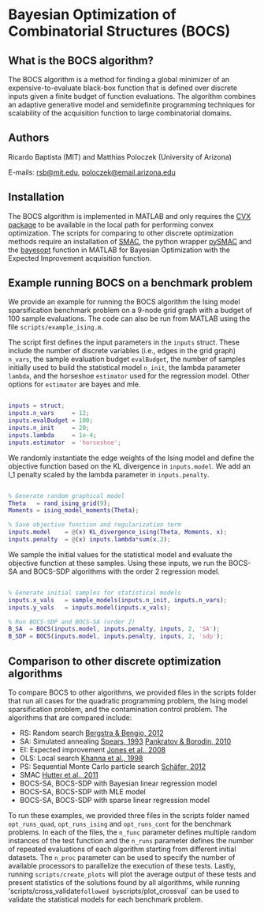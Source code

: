# Bayesian Optimization of Combinatorial Structures (BOCS)

## What is the BOCS algorithm?

The BOCS algorithm is a method for finding a global minimizer of an expensive-to-evaluate black-box function that is defined over discrete inputs given a finite budget of function evaluations. The algorithm combines an adaptive generative model and semidefinite programming techniques for scalability of the acquisition function to large combinatorial domains.

## Authors

Ricardo Baptista (MIT) and Matthias Poloczek (University of Arizona)

E-mails: rsb@mit.edu, poloczek@email.arizona.edu

## Installation

The BOCS algorithm is implemented in MATLAB and only requires the [CVX package](http://cvxr.com/cvx/) to be available in the local path for performing convex optimization. The scripts for comparing to other discrete optimization methods require an installation of [SMAC](http://www.cs.ubc.ca/labs/beta/Projects/SMAC/), the python wrapper [pySMAC](https://github.com/tdomhan/pysmac) and the [bayesopt](https://www.mathworks.com/help/stats/bayesopt.html) function in MATLAB for Bayesian Optimization with the Expected Improvement acquisition function. 

## Example running BOCS on a benchmark problem

We provide an example for running the BOCS algorithm the Ising model sparsification benchmark problem on a 9-node grid graph with a budget of 100 sample evaluations. The code can also be run from MATLAB using the file `scripts/example_ising.m`.

The script first defines the input parameters in the `inputs` struct. These include the number of discrete variables (i.e., edges in the grid graph) `n_vars`, the sample evaluation budget `evalBudget`, the number of samples initially used to build the statistical model `n_init`, the lambda parameter `lambda`, and the horseshoe `estimator` used for the regression model. Other options for `estimator` are bayes and mle.

```Matlab

inputs = struct;
inputs.n_vars     = 12;
inputs.evalBudget = 100;
inputs.n_init     = 20;
inputs.lambda     = 1e-4;
inputs.estimator  = 'horseshoe';

```

We randomly instantiate the edge weights of the Ising model and define the objective function based on the KL divergence in `inputs.model`. We add an l_1 penalty scaled by the lambda parameter in `inputs.penalty`. 

```Matlab

% Generate random graphical model
Theta   = rand_ising_grid(9);
Moments = ising_model_moments(Theta);

% Save objective function and regularization term
inputs.model    = @(x) KL_divergence_ising(Theta, Moments, x);
inputs.penalty  = @(x) inputs.lambda*sum(x,2);

```

We sample the initial values for the statistical model and evaluate the objective function at these samples. Using these inputs, we run the BOCS-SA and BOCS-SDP algorithms with the order 2 regression model.

```Matlab

% Generate initial samples for statistical models
inputs.x_vals   = sample_models(inputs.n_init, inputs.n_vars);
inputs.y_vals   = inputs.model(inputs.x_vals);

% Run BOCS-SDP and BOCS-SA (order 2)
B_SA  = BOCS(inputs.model, inputs.penalty, inputs, 2, 'SA');
B_SDP = BOCS(inputs.model, inputs.penalty, inputs, 2, 'sdp');

```

## Comparison to other discrete optimization algorithms

To compare BOCS to other algorithms, we provided files in the scripts folder that run all cases for the quadratic programming problem, the Ising model sparsification problem, and the contamination control problem. The algorithms that are compared include:

- RS: Random search [Bergstra & Bengio, 2012](http://www.jmlr.org/papers/v13/bergstra12a.html) 
- SA: Simulated annealing [Spears, 1993](http://citeseerx.ist.psu.edu/viewdoc/summary?doi=10.1.1.52.6986) [Pankratov & Borodin, 2010](https://link.springer.com/chapter/10.1007/978-3-642-14186-7_19)
- EI: Expected improvement [Jones et al., 2008](https://link.springer.com/article/10.1023/A:1008306431147) 
- OLS: Local search [Khanna et al., 1998](https://epubs.siam.org/doi/abs/10.1137/S0097539795286612)
- PS: Sequential Monte Carlo particle search [Schäfer, 2012](https://dl.acm.org/citation.cfm?id=2414424)
- SMAC [Hutter et al., 2011](https://dl.acm.org/citation.cfm?id=2177404)
- BOCS-SA, BOCS-SDP with Bayesian linear regression model
- BOCS-SA, BOCS-SDP with MLE model
- BOCS-SA, BOCS-SDP with sparse linear regression model

To run these examples, we provided three files in the scripts folder named `opt_runs_quad`, `opt_runs_ising` and `opt_runs_cont` for the benchmark problems. In each of the files, the `n_func` parameter defines multiple random instances of the test function and the `n_runs` parameter defines the number of repeated evaluations of each algorithm starting from different initial datasets. The `n_proc` parameter can be used to specify the number of available processors to parallelize the execution of these tests. Lastly, running `scripts/create_plots` will plot the average output of these tests and present statistics of the solutions found by all algorithms, while running 'scripts/cross_validate` followed by `scripts/plot_crossval` can be used to validate the statistical models for each benchmark problem.
